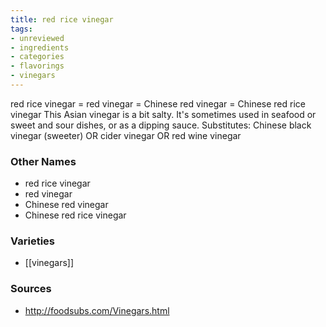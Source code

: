 ```yaml
---
title: red rice vinegar
tags:
- unreviewed
- ingredients
- categories
- flavorings
- vinegars
---
```

red rice vinegar = red vinegar = Chinese red vinegar = Chinese red rice vinegar This Asian vinegar is a bit salty. It's sometimes used in seafood or sweet and sour dishes, or as a dipping sauce. Substitutes: Chinese black vinegar (sweeter) OR cider vinegar OR red wine vinegar

### Other Names

* red rice vinegar
* red vinegar
* Chinese red vinegar
* Chinese red rice vinegar

### Varieties

* [[vinegars]]

### Sources
* http://foodsubs.com/Vinegars.html
